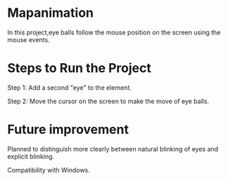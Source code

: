 # Mapanimation
In this project,eye balls follow the mouse position on the screen using the mouse events.

# Steps to Run the Project
Step 1: Add a second "eye" to the element.

Step 2: Move the cursor on the screen to make the move of eye balls.

# Future improvement
Planned to distinguish more clearly between natural blinking of eyes and explicit blinking.

Compatibility with Windows.

